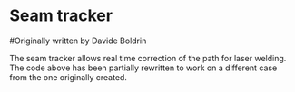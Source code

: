 # Seam tracker 
#Originally written by Davide Boldrin

The seam tracker allows real time correction of the path for laser welding.
The code above has been partially rewritten to work on a different case from the one originally created.
